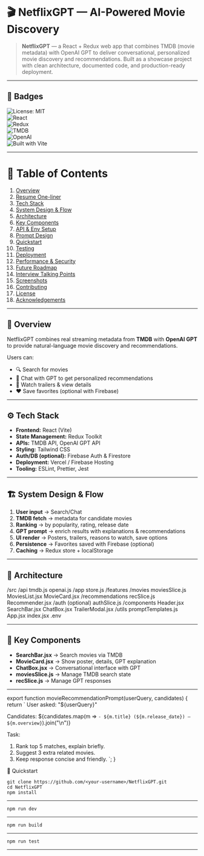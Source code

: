 # 🎬 NetflixGPT — AI-Powered Movie Discovery

> **NetflixGPT** — a React + Redux web app that combines TMDB (movie metadata) with OpenAI GPT to deliver conversational, personalized movie discovery and recommendations. Built as a showcase project with clean architecture, documented code, and production-ready deployment.

---

## 📌 Badges
![License: MIT](https://img.shields.io/badge/License-MIT-blue.svg)  
![React](https://img.shields.io/badge/React-18.2-blue.svg)  
![Redux](https://img.shields.io/badge/Redux-Toolkit-purple.svg)  
![TMDB](https://img.shields.io/badge/TMDB-API-orange.svg)  
![OpenAI](https://img.shields.io/badge/OpenAI-GPT-green.svg)  
![Built with Vite](https://img.shields.io/badge/Built%20with-Vite-blueviolet.svg)

---

# 📑 Table of Contents
1. [Overview](#overview)  
2. [Resume One-liner](#resume-one-liner)  
3. [Tech Stack](#tech-stack)  
4. [System Design & Flow](#system-design--flow)  
5. [Architecture](#architecture)  
6. [Key Components](#key-components)  
7. [API & Env Setup](#api--env-setup)  
8. [Prompt Design](#prompt-design)  
9. [Quickstart](#quickstart)  
10. [Testing](#testing)  
11. [Deployment](#deployment)  
12. [Performance & Security](#performance--security)  
13. [Future Roadmap](#future-roadmap)  
14. [Interview Talking Points](#interview-talking-points)  
15. [Screenshots](#screenshots)  
16. [Contributing](#contributing)  
17. [License](#license)  
18. [Acknowledgements](#acknowledgements)

---

## 🎯 Overview
NetflixGPT combines real streaming metadata from **TMDB** with **OpenAI GPT** to provide natural-language movie discovery and recommendations.  

Users can:
- 🔍 Search for movies  
- 💬 Chat with GPT to get personalized recommendations  
- 🎥 Watch trailers & view details  
- ❤️ Save favorites (optional with Firebase)  


---

## ⚙️ Tech Stack
- **Frontend:** React (Vite)  
- **State Management:** Redux Toolkit  
- **APIs:** TMDB API, OpenAI GPT API  
- **Styling:** Tailwind CSS  
- **Auth/DB (optional):** Firebase Auth & Firestore  
- **Deployment:** Vercel / Firebase Hosting  
- **Tooling:** ESLint, Prettier, Jest  

---

## 🏗 System Design & Flow
1. **User input** → Search/Chat  
2. **TMDB fetch** → metadata for candidate movies  
3. **Ranking** → by popularity, rating, release date  
4. **GPT prompt** → enrich results with explanations & recommendations  
5. **UI render** → Posters, trailers, reasons to watch, save options  
6. **Persistence** → Favorites saved with Firebase (optional)  
7. **Caching** → Redux store + localStorage  

---

## 📂 Architecture

/src
/api
tmdb.js
openai.js
/app
store.js
/features
/movies
moviesSlice.js
MoviesList.jsx
MovieCard.jsx
/recommendations
recSlice.js
Recommender.jsx
/auth (optional)
authSlice.js
/components
Header.jsx
SearchBar.jsx
ChatBox.jsx
TrailerModal.jsx
/utils
promptTemplates.js
App.jsx
index.jsx
.env



---

## 🧩 Key Components
- **SearchBar.jsx** → Search movies via TMDB  
- **MovieCard.jsx** → Show poster, details, GPT explanation  
- **ChatBox.jsx** → Conversational interface with GPT  
- **moviesSlice.js** → Manage TMDB search state  
- **recSlice.js** → Manage GPT responses  

---

export function movieRecommendationPrompt(userQuery, candidates) {
  return `
User asked: "${userQuery}"

Candidates:
${candidates.map(m => `- ${m.title} (${m.release_date}) — ${m.overview}`).join("\n")}

Task:
1. Rank top 5 matches, explain briefly.
2. Suggest 3 extra related movies.
3. Keep response concise and friendly.
`;
}


🚀 Quickstart
```
git clone https://github.com/<your-username>/NetflixGPT.git
cd NetflixGPT
npm install
```

---
```
npm run dev
```
---
```
npm run build

```
---

```
npm run test
```
---
